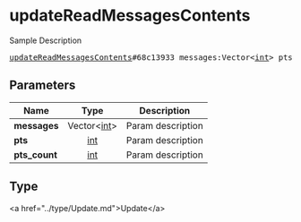# updateReadMessagesContents

Sample Description

<pre>
<a href="../constructor/updateReadMessagesContents.md">updateReadMessagesContents</a>#68c13933 messages:Vector&lt;<a href="../type/int.md">int</a>&gt; pts:<a href="../type/int.md">int</a> pts_count:<a href="../type/int.md">int</a> = <a href="../type/Update.md">Update</a>;
</pre>

## Parameters

| Name | Type | Description |
|------|:----:|-------------|
| **messages** | Vector&lt;<a href="../type/int.md">int</a>&gt; | Param description |
| **pts** | <a href="../type/int.md">int</a> | Param description |
| **pts_count** | <a href="../type/int.md">int</a> | Param description |

## Type

&lt;a href=&#34;../type/Update.md&#34;&gt;Update&lt;/a&gt;
